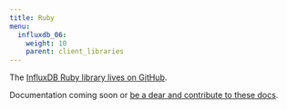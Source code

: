 ```yaml
---
title: Ruby
menu:
  influxdb_06:
    weight: 10
    parent: client_libraries
---
```


The [InfluxDB Ruby library lives on GitHub](https://github.com/influxdb/influxdb-ruby).

Documentation coming soon or [be a dear and contribute to these docs](https://github.com/influxdb/influxdb.org).
